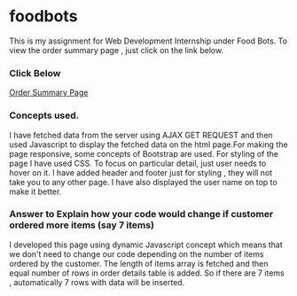 # foodbots
This is my assignment for Web Development Internship under Food Bots. To view the order summary page , just click on the link below.

### Click Below
[Order Summary Page](https://jagrit29.github.io/foodbots/)

### Concepts used.
I have fetched data from the server using AJAX GET REQUEST and then used Javascript to display the fetched data on the html page.For making the page responsive, some concepts of Bootstrap are used. For styling of the page I have used CSS. To focus on particular detail, just user needs to hover on it. I have added header and footer just for styling , they will not take you to any other page. I have also displayed the user name on top to make it better.

### Answer to Explain how your code would change if customer ordered more items (say 7 items)
I developed this page using dynamic Javascript concept which means that we don't need to change our code depending on the number of items ordered by the customer. The length of items array is fetched and then equal number of rows in order details table is added. So if there are 7 items , automatically 7 rows with data will be inserted.
